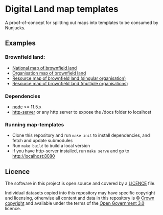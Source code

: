 # Digital Land map templates

A proof-of-concept for splitting out maps into templates to be consumed by Nunjucks.

## Examples

### Brownfield land:

- [National map of brownfield land](https://digital-land.github.io/map-templates/dataset/brownfield-land/map.html)
- [Organisation map of brownfield land](https://digital-land.github.io/map-templates/dataset/brownfield-land/organisation/local-authority-eng/SLF/map.html)
- [Resource map of brownfield land (singular organisation)](https://digital-land.github.io/map-templates/resource/bdb8761a3efe999199cf6be196ea1d85a36c7d58987e2f208107e8086d36d9f6/map.html)
- [Resource map of brownfield land (multiple organisations)](https://digital-land.github.io/map-templates/resource/86dee119f806d0c7f62295e6aae502851827e848202c4e43e833126ed62773db/map.html)

### Dependencies

- [node](https://nodejs.org/) >= 11.5.x
- [http-server](https://www.npmjs.com/package/http-server) or any http server to expose the /docs folder to localhost

### Running map-templates

- Clone this repository and run `make init` to install dependencies, and fetch and update submodules
- Run `make build` to build a local version
- If you have http-server installed, run `make serve` and go to [http://localhost:8080](http://localhost:8080)

## Licence

The software in this project is open source and covered by a [LICENCE](LICENCE) file.

Individual datasets copied into this repository may have specific copyright and licensing, otherwise all content and data in this repository is [© Crown copyright](http://www.nationalarchives.gov.uk/information-management/re-using-public-sector-information/copyright-and-re-use/crown-copyright/) and available under the terms of the [Open Government 3.0](https://www.nationalarchives.gov.uk/doc/open-government-licence/version/3/) licence.
